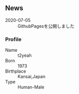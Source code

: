 ## News

<dl>
<dt>2020-07-05</dt>
<dd>GithubPagesを公開しました</dd>
  

<!-- コメントアウトしたい内容

- Githubで公開したソース
- qiitaやnoteで作成したメモ
- instagramで公開した写真
- Twitterで公開したつぶやき
- など

- unity ml-agentによる機械学習,強化学習
- Python scikit-learn による人工知能開発
- Slack,Lineにおけるbot開発

 -->

### Profile

<dl>
<dt>Name</dt>
<dd>t2yeah</dd>
<dt>Born</dt>
<dd>1973</dd>
<dt>Birthplace</dt>
<dd>Kansai,Japan</dd>
<dt>Type</dt>
<dd>Human-Male</dd>
</dl>
